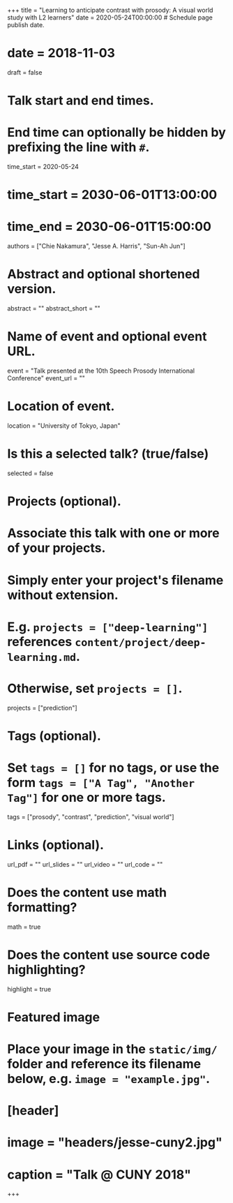+++
title = "Learning to anticipate contrast with prosody: A visual world study with L2 learners"
date = 2020-05-24T00:00:00  # Schedule page publish date.
# date = 2018-11-03
draft = false

# Talk start and end times.
#   End time can optionally be hidden by prefixing the line with `#`.
time_start = 2020-05-24
# time_start = 2030-06-01T13:00:00
# time_end = 2030-06-01T15:00:00

authors = ["Chie Nakamura", "Jesse A. Harris", "Sun-Ah Jun"]

# Abstract and optional shortened version.
abstract = ""
abstract_short = ""

# Name of event and optional event URL.
event = "Talk presented at the 10th Speech Prosody International Conference"
event_url = ""

# Location of event.
location = "University of Tokyo, Japan"

# Is this a selected talk? (true/false)
selected = false

# Projects (optional).
#   Associate this talk with one or more of your projects.
#   Simply enter your project's filename without extension.
#   E.g. `projects = ["deep-learning"]` references `content/project/deep-learning.md`.
#   Otherwise, set `projects = []`.
projects = ["prediction"]

# Tags (optional).
#   Set `tags = []` for no tags, or use the form `tags = ["A Tag", "Another Tag"]` for one or more tags.
tags = ["prosody", "contrast", "prediction", "visual world"]

# Links (optional).
url_pdf = ""
url_slides = ""
url_video = ""
url_code = ""

# Does the content use math formatting?
math = true

# Does the content use source code highlighting?
highlight = true

# Featured image
# Place your image in the `static/img/` folder and reference its filename below, e.g. `image = "example.jpg"`.
# [header]
# image = "headers/jesse-cuny2.jpg"
# caption = "Talk @ CUNY 2018"

+++
